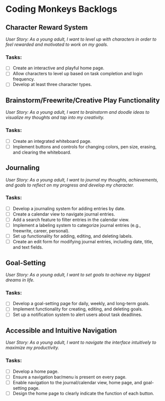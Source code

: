 # Coding Monkeys Backlogs

## Character Reward System
*User Story: As a young adult, I want to level up with characters in order to feel rewarded and motivated to work on my goals.*

### Tasks:
- [ ] Create an interactive and playful home page.
- [ ] Allow characters to level up based on task completion and login frequency.
- [ ] Develop at least three character types.

## Brainstorm/Freewrite/Creative Play Functionality
*User Story: As a young adult, I want to brainstorm and doodle ideas to visualize my thoughts and tap into my creativity.*

### Tasks:
- [ ] Create an integrated whiteboard page.
- [ ] Implement buttons and controls for changing colors, pen size, erasing, and clearing the whiteboard.

## Journaling
*User Story: As a young adult, I want to journal my thoughts, achievements, and goals to reflect on my progress and develop my character.*

### Tasks:
- [ ] Develop a journaling system for adding entries by date.
- [ ] Create a calendar view to navigate journal entries.
- [ ] Add a search feature to filter entries in the calendar view.
- [ ] Implement a labeling system to categorize journal entries (e.g., freewrite, career, personal).
- [ ] Set up functionality for adding, editing, and deleting labels.
- [ ] Create an edit form for modifying journal entries, including date, title, and text fields.

## Goal-Setting
*User Story: As a young adult, I want to set goals to achieve my biggest dreams in life.*

### Tasks:
- [ ] Develop a goal-setting page for daily, weekly, and long-term goals.
- [ ] Implement functionality for creating, editing, and deleting goals.
- [ ] Set up a notification system to alert users about task deadlines.

## Accessible and Intuitive Navigation
*User Story: As a young adult, I want to navigate the interface intuitively to maximize my productivity.*

### Tasks:
- [ ] Develop a home page.
- [ ] Ensure a navigation bar/menu is present on every page.
- [ ] Enable navigation to the journal/calendar view, home page, and goal-setting page.
- [ ] Design the home page to clearly indicate the function of each button.
